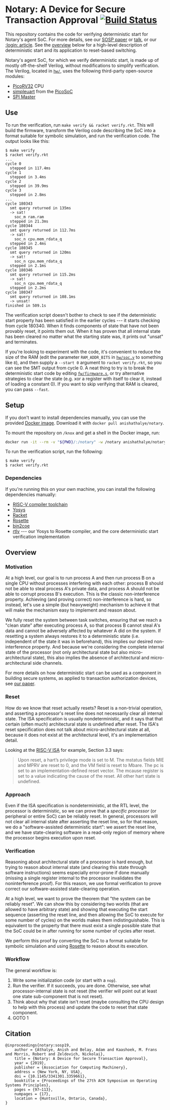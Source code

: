 # Notary: A Device for Secure Transaction Approval [![Build Status](https://github.com/anishathalye/notary/workflows/CI/badge.svg)](https://github.com/anishathalye/notary/actions?query=workflow%3ACI)

This repository contains the code for verifying deterministic start for
Notary's agent SoC. For more details, see our [SOSP paper][sosp] or
[talk][sosp-talk], or our [;login: article][login]. See the
[overview](#overview) below for a high-level description of deterministic start
and its application to reset-based switching.

Notary's agent SoC, for which we verify deterministic start, is made up of
mostly off-the-shelf Verilog, without modifications to simplify verification.
The Verilog, located in [`hw/`](hw/), uses the following third-party
open-source modules:

- [PicoRV32] CPU
- [simpleuart] from the [PicoSoC]
- [SPI Master]

## Use

To run the verification, run `make verify && racket verify.rkt`. This will
build the firmware, transform the Verilog code describing the SoC into a format
suitable for symbolic simulation, and run the verification code. The output
looks like this:

```console
$ make verify
$ racket verify.rkt
...
cycle 0
  stepped in 117.4ms
cycle 1
  stepped in 3.4ms
cycle 2
  stepped in 39.9ms
cycle 3
  stepped in 2.8ms
...
cycle 180343
  smt query returned in 135ms
  -> sat!
    soc_m ram.ram
  stepped in 21.3ms
cycle 180344
  smt query returned in 112.7ms
  -> sat!
    soc_n cpu.mem_rdata_q
  stepped in 2.4ms
cycle 180345
  smt query returned in 120ms
  -> sat!
    soc_n cpu.mem_rdata_q
  stepped in 2.1ms
cycle 180346
  smt query returned in 115.2ms
  -> sat!
    soc_n cpu.mem_rdata_q
  stepped in 2.2ms
cycle 180347
  smt query returned in 108.1ms
  -> unsat!
finished in 509.1s
```

The verification script doesn't bother to check to see if the deterministic
start property has been satisfied in the earlier cycles --- it starts checking
from cycle 180340. When it finds components of state that have not been
provably reset, it points them out. When it has proven that all internal state
has been cleared no matter what the starting state was, it prints out "unsat"
and terminates.

If you're looking to experiment with the code, it's convenient to reduce the
size of the RAM (edit the parameter `RAM_ADDR_BITS` in [`hw/soc.v`](hw/soc.v)
to something like `8`), and then supply a `--start 0` argument to `racket
verify.rkt`, so you can see the SMT output from cycle 0. A neat thing to try is
to break the deterministic start code by editing
[`fw/firmware.s`](fw/firmware.s), or try alternative strategies to clear the
state (e.g. xor a register with itself to clear it, instead of loading a
constant 0). If you want to skip verifying that RAM is cleared, you can pass
`--fast`.

## Setup

If you don't want to install dependencies manually, you can use the provided
[Docker image][docker:anishathalye/notary]. Download it with `docker pull
anishathalye/notary`.

To mount the repository on `/knox` and get a shell in the Docker image, run:

```bash
docker run -it --rm -v "${PWD}/:/notary" -w /notary anishathalye/notary
```

To run the verification script, run the following:

```console
$ make verify
$ racket verify.rkt
````

### Dependencies

If you're running this on your own machine, you can install the following
dependencies manually:

- [RISC-V compiler toolchain]
- [Yosys]
- [Racket]
- [Rosette]
- [bin2coe]
- [rtlv] --- our Yosys to Rosette compiler, and the core deterministic start verification implementation

## Overview

### Motivation

At a high level, our goal is to run process A and then run process B on a
single CPU without processes interfering with each other: process B should not
be able to steal process A's private data, and process A should not be able to
corrupt process B's execution. This is the classic non-interference property.
Achieving (and proving correct) non-interference is hard, so instead, let's use
a simple (but heavyweight) mechanism to achieve it that will make the mechanism
easy to implement and reason about.

We fully reset the system between task switches, ensuring that we reach a
"clean state" after executing process A, so that process B cannot steal A's
data and cannot be adversely affected by whatever A did on the system. If
resetting a system always restores it to a deterministic state (i.e.
independent of the state it was in beforehand), this implies our desired
non-interference property. And because we're considering the complete internal
state of the processor (not only architectural state but also
micro-architectural state), this also implies the absence of architectural and
micro-architectural side channels.

For more details on how deterministic start can be used as a component in
building secure systems, as applied to transaction authorization devices, see
[our paper][sosp].

### Reset

How do we know that reset actually resets? Reset is a non-trivial operation,
and asserting a processor's reset line does not necessarily clear all internal
state. The ISA specification is usually nondeterministic, and it says that that
certain (often much) architectural state is undefined after reset. The ISA's
reset specification does not talk about micro-architectural state at all,
because it does not exist at the architectural level, it's an implementation
detail.

Looking at the [RISC-V ISA] for example, Section 3.3 says:

> Upon reset, a hart’s privilege mode is set to M. The mstatus fields MIE and
> MPRV are reset to 0, and the VM field is reset to Mbare. The pc is set to an
> implementation-defined reset vector. The mcause register is set to a value
> indicating the cause of the reset. All other hart state is undefined.

### Approach

Even if the ISA specification is nondeterministic, at the RTL level, the
processor is deterministic, so we can prove that a _specific processor_ (or
peripheral or entire SoC) can be reliably reset. In general, processors will
not clear all internal state after asserting the reset line, so for that
reason, we do a "software-assisted deterministic start": we assert the reset
line, and we have state-clearing software in a read-only region of memory where
the processor begins execution upon reset.

### Verification

Reasoning about architectural state of a processor is hard enough, but trying
to reason about internal state (and clearing this state through software
instructions) seems especially error-prone if done manually (missing a single
register internal to the processor invalidates the noninterference proof). For
this reason, we use formal verification to prove correct our software-assisted
state-clearing operation.

At a high level, we want to prove the theorem that "the system can be reliably
reset". We can show this by considering two worlds (that are allowed to have
arbitrary state) and showing that executing the start sequence (asserting the
reset line, and then allowing the SoC to execute for some number of cycles) on
the worlds makes them indistinguishable. This is equivalent to the property
that there must exist a single possible state that the SoC could be in after
running for some number of cycles after reset.

We perform this proof by converting the SoC to a format suitable for symbolic
simulation and using [Rosette] to reason about its execution.

### Workflow

The general workflow is:

1. Write some initialization code (or start with a `nop`).
2. Run the verifier. If it succeeds, you are done. Otherwise, see what
   processor-internal state is not reset (the verifier will point out at least
   one state sub-component that is not reset).
3. Think about why that state isn't reset (maybe consulting the CPU design to
   help with this process) and update the code to reset that state component.
4. GOTO 1

## Citation

```
@inproceedings{notary:sosp19,
    author = {Athalye, Anish and Belay, Adam and Kaashoek, M. Frans and Morris, Robert and Zeldovich, Nickolai},
    title = {Notary: A Device for Secure Transaction Approval},
    year = {2019},
    publisher = {Association for Computing Machinery},
    address = {New York, NY, USA},
    doi = {10.1145/3341301.3359661},
    booktitle = {Proceedings of the 27th ACM Symposium on Operating Systems Principles},
    pages = {97–113},
    numpages = {17},
    location = {Huntsville, Ontario, Canada},
}
```

[sosp]: https://pdos.csail.mit.edu/papers/notary:sosp19.pdf
[sosp-talk]: https://sosp19.rcs.uwaterloo.ca/videos/D1-S2-P3.mp4
[login]: https://pdos.csail.mit.edu/papers/notary:login20.pdf
[PicoRV32]: https://github.com/cliffordwolf/picorv32
[simpleuart]: https://github.com/cliffordwolf/picorv32/blob/master/picosoc/simpleuart.v
[PicoSoC]: https://github.com/cliffordwolf/picorv32/tree/master/picosoc
[SPI Master]: https://github.com/nandland/spi-master
[RISC-V ISA]: https://people.eecs.berkeley.edu/~krste/papers/riscv-privileged-v1.9.pdf
[Rosette]: https://github.com/emina/rosette
[bin2coe]: https://github.com/anishathalye/bin2coe
[rtlv]: https://github.com/anishathalye/rtlv
[RISC-V compiler toolchain]: https://github.com/riscv/riscv-gnu-toolchain
[Yosys]: https://github.com/YosysHQ/yosys
[Racket]: https://racket-lang.org/
[docker:anishathalye/notary]: https://hub.docker.com/repository/docker/anishathalye/notary
